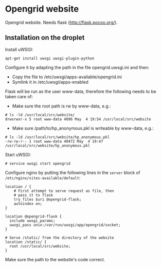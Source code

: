 # Opengrid website

Opengrid website. Needs flask (http://flask.pocoo.org/).

## Installation on the droplet

Install uWSGI:

    apt-get install uwsgi uwsgi-plugin-python

Configure it by adapting the path in the file opengrid.uwsgi.ini and then:

 * Copy the file to /etc/uwsgi/apps-available/opengrid.ini
 * Symlink it in /etc/uwsgi/apps-enabled

Flask will be run as the user www-data, therefore the following needs to be taken care of:

 * Make sure the root path is rw by www-data, e.g.:
```
# ls -ld /usr/local/src/website/
drwxrwxr-x 5 root www-data 4096 May  4 19:54 /usr/local/src/website
```
 * Make sure /path/to/hp_anonymous.pkl is writeable by www-data, e.g.:
```
# ls -ld /usr/local/src/website/hp_anonymous.pkl 
-rw-rw-r-- 1 root www-data 40472 May  4 19:47 /usr/local/src/website/hp_anonymous.pkl
```

Start uWSGI:

    # service uwsgi start opengrid

Configure nginx by putting the following lines in the `server` block 
of `/etc/nginx/sites-available/default`:

    location / {
    	# First attempt to serve request as file, then
    	# pass it to flask 
    	try_files $uri @opengrid-flask;
    	autoindex on;
    }
    
    location @opengrid-flask {
      include uwsgi_params;
      uwsgi_pass unix:/var/run/uwsgi/app/opengrid/socket;
    }
    
    # Serve /static/ from the directory of the website
    location /static/ {
      root /usr/local/src/website;
    }

Make sure the path to the website's code correct.

